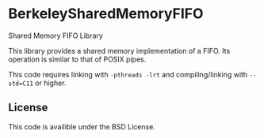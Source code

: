 # BerkeleySharedMemoryFIFO
Shared Memory FIFO Library

This library provides a shared memory implementation of a FIFO.
Its operation is similar to that of POSIX pipes.

This code requires linking with `-pthreads -lrt` and compiling/linking with `--std=C11` or higher.

## License
This code is availible under the BSD License.
